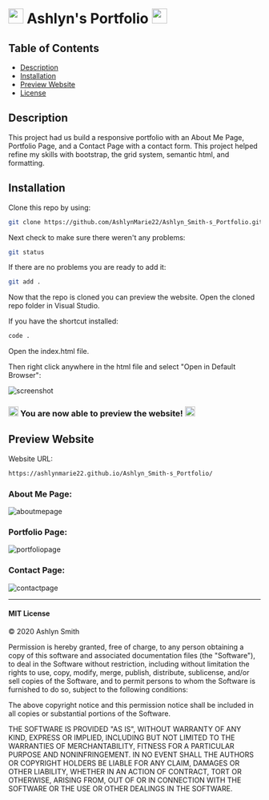 # <img src="https://media.giphy.com/media/3og0INs7kEnoBYDGNi/giphy.gif" width="30px"> Ashlyn's Portfolio <img src="https://media.giphy.com/media/3og0INs7kEnoBYDGNi/giphy.gif" width="30px">

## Table of Contents

* [Description](#description)
* [Installation](#installation)
* [Preview Website](#preview-website)
* [License](#mit-license)

## Description

This project had us build a responsive portfolio with an About Me Page, Portfolio Page, and a Contact Page with a contact form. This project helped refine my skills with bootstrap, the grid system, semantic html, and formatting. 

## Installation

Clone this repo by using:

```bash
git clone https://github.com/AshlynMarie22/Ashlyn_Smith-s_Portfolio.git
```

Next check to make sure there weren't any problems:

```bash
git status
```

If there are no problems you are ready to add it:

```bash
git add .
```

Now that the repo is cloned you can preview the website. Open the cloned repo folder in Visual Studio.

If you have the shortcut installed:

```bash
code .
```

Open the index.html file.

Then right click anywhere in the html file and select "Open in Default Browser":

![screenshot](https://ashlynimages.s3.us-east-2.amazonaws.com/Screen+Shot+2020-08-27+at+3.27.50+PM.png)


### <img src="https://cdn.shopify.com/s/files/1/1061/1924/products/4_grande.png?v=1571606116" width="20px"/> You are now able to preview the website! <img src="https://cdn.shopify.com/s/files/1/1061/1924/products/4_grande.png?v=1571606116" width="20px"/>


## Preview Website

Website URL: 
```bash
https://ashlynmarie22.github.io/Ashlyn_Smith-s_Portfolio/
```
### About Me Page:
![aboutmepage](https://ashlynimages.s3.us-east-2.amazonaws.com/Screen+Shot+2020-09-01+at+8.29.18+PM.png)

### Portfolio Page:
![portfoliopage](https://ashlynimages.s3.us-east-2.amazonaws.com/Screen+Shot+2020-09-01+at+8.29.33+PM.png)

### Contact Page:
![contactpage](https://ashlynimages.s3.us-east-2.amazonaws.com/Screen+Shot+2020-09-01+at+8.29.47+PM.png)

---
#### MIT License

© 2020 Ashlyn Smith

Permission is hereby granted, free of charge, to any person obtaining a copy
of this software and associated documentation files (the "Software"), to deal
in the Software without restriction, including without limitation the rights
to use, copy, modify, merge, publish, distribute, sublicense, and/or sell
copies of the Software, and to permit persons to whom the Software is
furnished to do so, subject to the following conditions:

The above copyright notice and this permission notice shall be included in all
copies or substantial portions of the Software.

THE SOFTWARE IS PROVIDED "AS IS", WITHOUT WARRANTY OF ANY KIND, EXPRESS OR
IMPLIED, INCLUDING BUT NOT LIMITED TO THE WARRANTIES OF MERCHANTABILITY,
FITNESS FOR A PARTICULAR PURPOSE AND NONINFRINGEMENT. IN NO EVENT SHALL THE
AUTHORS OR COPYRIGHT HOLDERS BE LIABLE FOR ANY CLAIM, DAMAGES OR OTHER
LIABILITY, WHETHER IN AN ACTION OF CONTRACT, TORT OR OTHERWISE, ARISING FROM,
OUT OF OR IN CONNECTION WITH THE SOFTWARE OR THE USE OR OTHER DEALINGS IN THE
SOFTWARE.
